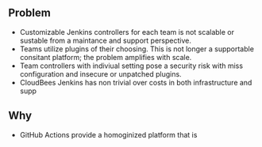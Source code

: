 

## Problem
* Customizable Jenkins controllers for each team is not scalable or sustable from a maintance and support perspective.
* Teams utilize plugins of their choosing. This is not longer a supportable consitant platform; the problem amplifies with scale.
* Team controllers with indiviual setting pose a security risk with miss configuration and insecure or unpatched plugins.
* CloudBees Jenkins has non trivial over costs in both infrastructure and supp

## Why
* GitHub Actions provide a homoginized platform that is 
<!--stackedit_data:
eyJoaXN0b3J5IjpbMTExMjM0ODAzOV19
-->